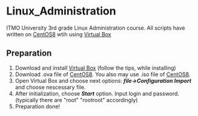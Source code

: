 # Linux_Administration
ITMO University 3rd grade Linux Administration course.
All scripts have written on [CentOS8](https://www.centos.org/) wtih using [Virtual Box](https://www.virtualbox.org/)

## Preparation
1. Download and install [Virtual Box](https://www.virtualbox.org/) (follow the tips, while installing) 
2. Download .ova file of [CentOS8](https://drive.google.com/drive/folders/1Y2uKlfM_vZpWVfjPLRzNP6ec3R64Qdlu?usp=sharing). You also may use .iso file of [CentOS8](https://www.centos.org/download/).
3. Open Virtual Box and choose next options: ***file->Configuration Import*** and choose nescessary file.
4. After initialization, choose ***Start*** option. Input login and password. (typically there are "root" "rootroot" accordingly)
5. Preparation done!
